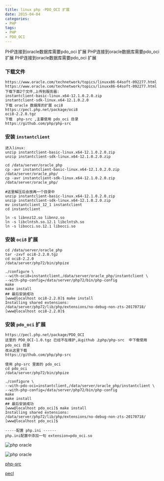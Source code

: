 ```yaml
---
title: linux php -PDO_OCI 扩展
date: 2015-04-04
categories: 
- PHP
tags:
- PHP
- PDO_OCI
---
```

PHP连接到oracle数据库需要pdo_oci 扩展
PHP连接到oracle数据库需要pdo_oci 扩展
PHP连接到oracle数据库需要pdo_oci 扩展

<!-- more -->

### 下载文件

```
https://www.oracle.com/technetwork/topics/linuxx86-64soft-092277.html
https://www.oracle.com/technetwork/topics/linuxx86-64soft-092277.html
下载下面2个文件,上传到服务器:
instantclient-basic-linux.x64-12.1.0.2.0.zip
instantclient-sdk-linux.x64-12.1.0.2.0
下载 oracle 数据库的扩展 oci8
https://pecl.php.net/package/oci8
oci8-2.2.0.tgz
下载  php-src ,主要使用 pdo_oci 目录
https://github.com/php/php-src  
```

### 安装 `instantclient`

```
进入linux:
unzip instantclient-basic-linux.x64-12.1.0.2.0.zip
unzip instantclient-sdk-linux.x64-12.1.0.2.0.zip

cd /data/server/oracle_php
cp -avr instantclient-basic-linux.x64-12.1.0.2.0.zip /data/server/oracle_php/
cp -avr instantclient-sdk-linux.x64-12.1.0.2.0.zip /data/server/oracle_php/

#这里解压后会放再一个目录中
unzip instantclient-basic-linux.x64-12.1.0.2.0.zip
unzip instantclient-sdk-linux.x64-12.1.0.2.0.zip
mv instantclient_12_1 instantclient  
cd instantclient

ln -s libnnz12.so libnnz.so
ln -s libclntsh.so.12.1 libclntsh.so
ln -s libocci.so.12.1 libocci.so

```

### 安装 `oci8`  扩展

```
cd /data/server/oracle_php
tar -zxvf oci8-2.2.0.tgz
cd oci8-2.2.0
/data/server/php72/bin/phpize

./configure \
--with-oci8=instantclient,/data/server/oracle_php/instantclient \
--with-php-config=/data/server/php72/bin/php-config
make
make install
## 最后安装成功
[www@localhost oci8-2.2.0]$ make install
Installing shared extensions:     /data/server/php72/lib/php/extensions/no-debug-non-zts-20170718/
[www@localhost oci8-2.2.0]$ 
```

### 安装 `pdo_oci` 扩展

```
https://pecl.php.net/package/PDO_OCI
这里的 PDO_OCI-1.0.tgz 已经不在维护,从github 上php/php-src  中下载使用 pdo_oci 目录
改从这里下载
https://github.com/php/php-src  

使用 php-src 里面的 pdo_oci
cd pdo_oci
/data/server/php72/bin/phpize

./configure \
--with-pdo-oci=instantclient,/data/server/oracle_php/instantclient \
--with-php-config=/data/server/php72/bin/php-config
make
make install
## 最后安装成功
[www@localhost pdo_oci]$ make install
Installing shared extensions:     /data/server/php72/lib/php/extensions/no-debug-non-zts-20170718/
[www@localhost pdo_oci]$ 

-----配置 php.ini ------
php.ini配置中添加一句 extension=pdo_oci.so
```

![php oracle](/img/php/oracle_01.png "php oracle")

![php oracle](/img/php/oracle_02.png "php oracle")



 [php-src](https://github.com/php/php-src "php-src")

 [pecl](https://pecl.php.net/ "pecl")






























